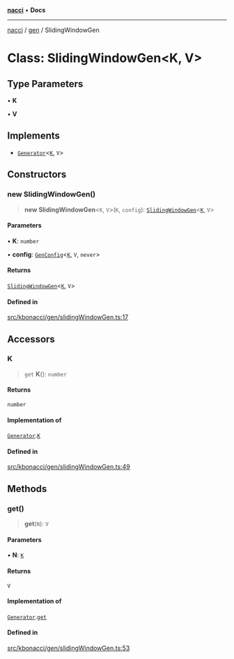 [**nacci**](../../../README.md) • **Docs**

***

[nacci](../../../README.md) / [gen](../README.md) / SlidingWindowGen

# Class: SlidingWindowGen\<K, V\>

## Type Parameters

• **K**

• **V**

## Implements

- [`Generator`](../interfaces/Generator.md)\<[`K`](SlidingWindowGen.md#k), `V`\>

## Constructors

### new SlidingWindowGen()

> **new SlidingWindowGen**\<`K`, `V`\>(`K`, `config`): [`SlidingWindowGen`](SlidingWindowGen.md)\<[`K`](SlidingWindowGen.md#k), `V`\>

#### Parameters

• **K**: `number`

• **config**: [`GenConfig`](../interfaces/GenConfig.md)\<[`K`](SlidingWindowGen.md#k), `V`, `never`\>

#### Returns

[`SlidingWindowGen`](SlidingWindowGen.md)\<[`K`](SlidingWindowGen.md#k), `V`\>

#### Defined in

[src/kbonacci/gen/slidingWindowGen.ts:17](https://github.com/havelessbemore/nacci/blob/c6f96c3a1698a1264d4da4fdd38d44da87b50766/src/kbonacci/gen/slidingWindowGen.ts#L17)

## Accessors

### K

> `get` **K**(): `number`

#### Returns

`number`

#### Implementation of

[`Generator`](../interfaces/Generator.md).[`K`](../interfaces/Generator.md#k)

#### Defined in

[src/kbonacci/gen/slidingWindowGen.ts:49](https://github.com/havelessbemore/nacci/blob/c6f96c3a1698a1264d4da4fdd38d44da87b50766/src/kbonacci/gen/slidingWindowGen.ts#L49)

## Methods

### get()

> **get**(`N`): `V`

#### Parameters

• **N**: [`K`](SlidingWindowGen.md#k)

#### Returns

`V`

#### Implementation of

[`Generator`](../interfaces/Generator.md).[`get`](../interfaces/Generator.md#get)

#### Defined in

[src/kbonacci/gen/slidingWindowGen.ts:53](https://github.com/havelessbemore/nacci/blob/c6f96c3a1698a1264d4da4fdd38d44da87b50766/src/kbonacci/gen/slidingWindowGen.ts#L53)
